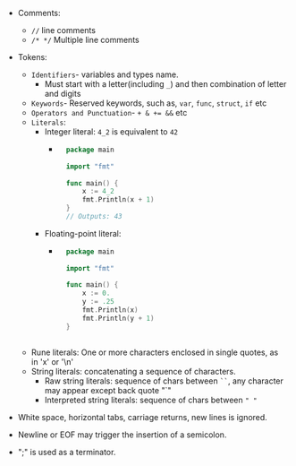 
- Comments:
  - `//` line comments
  - `/* */` Multiple line comments
  
- Tokens:
  - `Identifiers`- variables and types name. 
    - Must start with a letter(including `_`) and then combination of letter and digits
  - `Keywords`- Reserved keywords, such as, `var`, `func`, `struct`, `if` etc 
  - `Operators and Punctuation`- `+ & += &&` etc
  - `Literals`:
    - Integer literal: `4_2` is equivalent to `42`
        - ```go
            package main
            
            import "fmt"
            
            func main() {
                x := 4_2
                fmt.Println(x + 1)
            }
            // Outputs: 43
          ```
    - Floating-point literal:
        - ```go
            package main
            
            import "fmt"
            
            func main() {
                x := 0.
                y := .25
                fmt.Println(x)
                fmt.Println(y + 1)
            }
                  
            ```      
  - Rune literals: One or more characters enclosed in single quotes, as in 'x' or '\n'
  - String literals: concatenating a sequence of characters.
    - Raw string literals: sequence of chars between ` `` `, any character may appear except back quote "`"   
    - Interpreted string literals: sequence of chars between `" "`
- White space, horizontal tabs, carriage returns, new lines is ignored.
- Newline or EOF may trigger the insertion of a semicolon.
- ";" is used as a terminator.